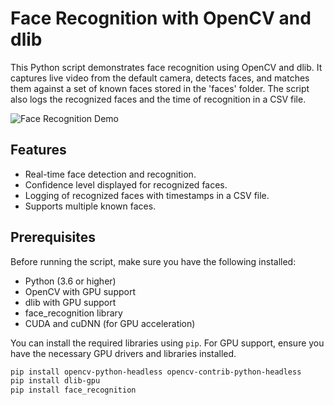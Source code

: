 # Face Recognition with OpenCV and dlib

This Python script demonstrates face recognition using OpenCV and dlib. It captures live video from the default camera, detects faces, and matches them against a set of known faces stored in the 'faces' folder. The script also logs the recognized faces and the time of recognition in a CSV file.

![Face Recognition Demo](demo.gif)

## Features

- Real-time face detection and recognition.
- Confidence level displayed for recognized faces.
- Logging of recognized faces with timestamps in a CSV file.
- Supports multiple known faces.

## Prerequisites

Before running the script, make sure you have the following installed:

- Python (3.6 or higher)
- OpenCV with GPU support
- dlib with GPU support
- face_recognition library
- CUDA and cuDNN (for GPU acceleration)

You can install the required libraries using `pip`. For GPU support, ensure you have the necessary GPU drivers and libraries installed.

```bash
pip install opencv-python-headless opencv-contrib-python-headless
pip install dlib-gpu
pip install face_recognition
